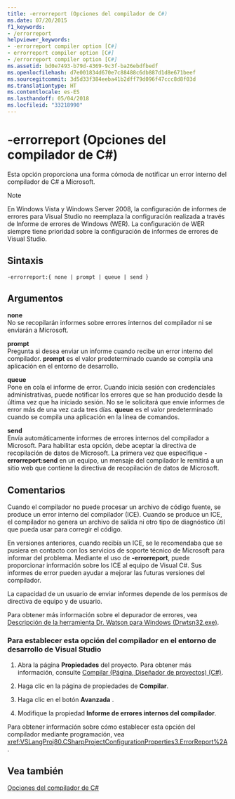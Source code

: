 ```yaml
---
title: -errorreport (Opciones del compilador de C#)
ms.date: 07/20/2015
f1_keywords:
- /errorreport
helpviewer_keywords:
- -errorreport compiler option [C#]
- errorreport compiler option [C#]
- /errorreport compiler option [C#]
ms.assetid: bd0e7493-b79d-4369-9c3f-ba26ebdfbedf
ms.openlocfilehash: d7e001834d670e7c88488c6db887d1d8e671beef
ms.sourcegitcommit: 3d5d33f384eeba41b2dff79d096f47ccc8d8f03d
ms.translationtype: HT
ms.contentlocale: es-ES
ms.lasthandoff: 05/04/2018
ms.locfileid: "33218990"
---
```

# <a name="-errorreport-c-compiler-options"></a>-errorreport (Opciones del compilador de C#)
Esta opción proporciona una forma cómoda de notificar un error interno del compilador de C# a Microsoft.  
  
> [!NOTE]
>  En Windows Vista y Windows Server 2008, la configuración de informes de errores para Visual Studio no reemplaza la configuración realizada a través de Informe de errores de Windows (WER). La configuración de WER siempre tiene prioridad sobre la configuración de informes de errores de Visual Studio.  
  
## <a name="syntax"></a>Sintaxis  
  
```console  
-errorreport:{ none | prompt | queue | send }  
```  
  
## <a name="arguments"></a>Argumentos  
 **none**  
 No se recopilarán informes sobre errores internos del compilador ni se enviarán a Microsoft.  
  
 **prompt**  
 Pregunta si desea enviar un informe cuando recibe un error interno del compilador. **prompt** es el valor predeterminado cuando se compila una aplicación en el entorno de desarrollo.  
  
 **queue**  
 Pone en cola el informe de error. Cuando inicia sesión con credenciales administrativas, puede notificar los errores que se han producido desde la última vez que ha iniciado sesión. No se le solicitará que envíe informes de error más de una vez cada tres días. **queue** es el valor predeterminado cuando se compila una aplicación en la línea de comandos.  
  
 **send**  
 Envía automáticamente informes de errores internos del compilador a Microsoft. Para habilitar esta opción, debe aceptar la directiva de recopilación de datos de Microsoft. La primera vez que especifique **-errorreport:send** en un equipo, un mensaje del compilador le remitirá a un sitio web que contiene la directiva de recopilación de datos de Microsoft.  
    
## <a name="remarks"></a>Comentarios  
 Cuando el compilador no puede procesar un archivo de código fuente, se produce un error interno del compilador (ICE). Cuando se produce un ICE, el compilador no genera un archivo de salida ni otro tipo de diagnóstico útil que pueda usar para corregir el código.  
  
 En versiones anteriores, cuando recibía un ICE, se le recomendaba que se pusiera en contacto con los servicios de soporte técnico de Microsoft para informar del problema. Mediante el uso de **-errorreport**, puede proporcionar información sobre los ICE al equipo de Visual C#. Sus informes de error pueden ayudar a mejorar las futuras versiones del compilador.  
  
 La capacidad de un usuario de enviar informes depende de los permisos de directiva de equipo y de usuario.  
  
 Para obtener más información sobre el depurador de errores, vea [Descripción de la herramienta Dr. Watson para Windows (Drwtsn32.exe)](https://support.microsoft.com/help/308538/description-of-the-dr--watson-for-windows-drwtsn32-exe-tool).  
  
### <a name="to-set-this-compiler-option-in-the-visual-studio-development-environment"></a>Para establecer esta opción del compilador en el entorno de desarrollo de Visual Studio  
  
1.  Abra la página **Propiedades** del proyecto. Para obtener más información, consulte [Compilar (Página, Diseñador de proyectos) (C#)](/visualstudio/ide/reference/build-page-project-designer-csharp).  
  
2.  Haga clic en la página de propiedades de **Compilar**.  
  
3.  Haga clic en el botón **Avanzada** .  
  
4.  Modifique la propiedad **Informe de errores internos del compilador**.  
  
 Para obtener información sobre cómo establecer esta opción del compilador mediante programación, vea <xref:VSLangProj80.CSharpProjectConfigurationProperties3.ErrorReport%2A>.  
  
## <a name="see-also"></a>Vea también  
 [Opciones del compilador de C#](../../../csharp/language-reference/compiler-options/index.md)
